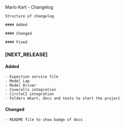 Mario Kart - Changelog

```
Structure of changelog

#### Added

#### Changed

#### Fixed

```

### [NEXT_RELEASE]

#### Added
    - Expection service file
    - Model Lap
    - Model Driver
    - Coveralls integration
    - CircleCI integration
    - Folders mkart, docs and tests to start the project

#### Changed
    - README file to show badge of docs